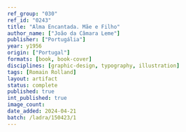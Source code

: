 ```yaml
---
ref_group: "030"
ref_id: "0243"
title: "Alma Encantada. Mãe e Filho"
author_name: ["João da Câmara Leme"]
publisher: ["Portugália"]
year: y1956
origin: ["Portugal"]
formats: [book, book-cover]
disciplines: [graphic-design, typography, illustration]
tags: [Romain Rolland]
layout: artifact
status: complete
published: true
int_published: true
image_count:
date_added: 2024-04-21
batch: /ladra/150423/1
---
```

